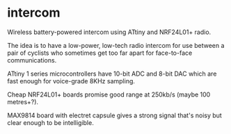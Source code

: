 # intercom
Wireless battery-powered intercom using ATtiny and NRF24L01+ radio.

The idea is to have a low-power, low-tech radio intercom for use between a pair of cyclists who sometimes get too far apart for face-to-face communications.

ATtiny 1 series microcontrollers have 10-bit ADC and 8-bit DAC which are fast enough for voice-grade 8KHz sampling. 

Cheap NRF24L01+ boards promise good range at 250kb/s (maybe 100 metres+?).

MAX9814 board with electret capsule gives a strong signal that's noisy but clear enough to be intelligible.




